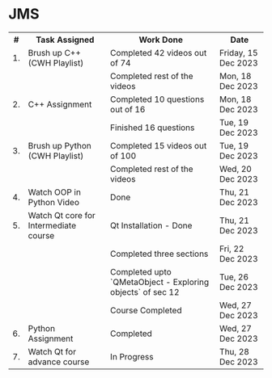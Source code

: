 # JMS

<body>
  <table>
  <tr>
    <th>#</th>
    <th>Task Assigned</th>
    <th>Work Done</th>
    <th>Date</th>
  </tr>
  <tr>
    <td>1.</td>
    <td>Brush up C++ (CWH Playlist)</td>
    <td>Completed 42 videos out of 74</td>
    <td>Friday, 15 Dec 2023</td>
  </tr>
  <tr>
    <td></td>
    <td></td>
    <td>Completed rest of the videos</td>
    <td>Mon, 18 Dec 2023</td>
  </tr>
    
  <tr>
    <td>2.</td>
    <td>C++ Assignment</td>
    <td>Completed 10 questions out of 16</td>
    <td>Mon, 18 Dec 2023</td>
  </tr>
  <tr>
    <td></td>
    <td></td>
    <td>Finished 16 questions</td>
    <td>Tue, 19 Dec 2023</td>
  </tr>

  <tr>
    <td>3.</td>
    <td>Brush up Python (CWH Playlist)</td>
    <td>Completed 15 videos out of 100</td>
    <td>Tue, 19 Dec 2023</td>
  </tr>
  <tr>
    <td></td>
    <td></td>
    <td>Completed rest of the videos</td>
    <td>Wed, 20 Dec 2023</td>
  </tr>

  <tr>
    <td>4.</td>
    <td>Watch OOP in Python Video</td>
    <td>Done</td>
    <td>Thu, 21 Dec 2023</td>
  </tr>

  <tr>
    <td>5.</td>
    <td>Watch Qt core for Intermediate course</td>
    <td>Qt Installation - Done</td>
    <td>Thu, 21 Dec 2023</td>
  </tr>
  <tr>
    <td></td>
    <td></td>
    <td>Completed three sections</td>
    <td>Fri, 22 Dec 2023</td>
  </tr>
  <tr>
    <td></td>
    <td></td>
    <td>Completed upto `QMetaObject - Exploring objects` of sec 12 </td>
    <td>Tue, 26 Dec 2023</td>
  </tr>
  <tr>
    <td></td>
    <td></td>
    <td>Course Completed</td>
    <td>Wed, 27 Dec 2023</td>
  </tr>
  <tr>

  <tr>
    <td>6.</td>
    <td>Python Assignment</td>
    <td>Completed</td>
    <td>Wed, 27 Dec 2023</td>
  </tr>

  <tr>
    <td>7.</td>
    <td>Watch Qt for advance course</td>
    <td>In Progress</td>
    <td>Thu, 28 Dec 2023</td>
  </tr>
</table>

</body>
